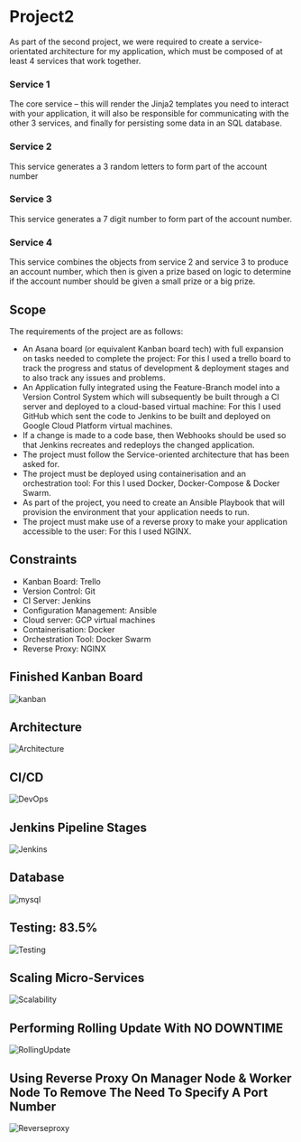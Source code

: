 # Project2

As part of the second project, we were required to create a service-orientated architecture for my application, which must be composed of at least 4 services that work together. 

### Service 1
The core service – this will render the Jinja2 templates you need to interact with your application, it will also be responsible for communicating with the other 3 services, and finally for persisting some data in an SQL database.

### Service 2 
This service generates a 3 random letters to form part of the account number

### Service 3
This service generates a 7 digit number to form part of the account number.

### Service 4
This service combines the objects from service 2 and service 3 to produce an account number, which then is given a prize based on logic to determine if the account number should be given a small prize or a big prize.

## Scope

The requirements of the project are as follows:

 - An Asana board (or equivalent Kanban board tech) with full expansion on tasks needed to complete the project: For this I used a trello board to track the progress and status of development & deployment stages and to also track any issues and problems.
 - An Application fully integrated using the Feature-Branch model into a Version Control System which will subsequently be built through a CI server and deployed to a cloud-based virtual machine: For this I used GitHub which sent the code to Jenkins to be built and deployed on Google Cloud Platform virtual machines.
 - If a change is made to a code base, then Webhooks should be used so that Jenkins recreates and redeploys the changed application.
 - The project must follow the Service-oriented architecture that has been asked for.
 - The project must be deployed using containerisation and an orchestration tool: For this I used Docker, Docker-Compose & Docker Swarm.
 - As part of the project, you need to create an Ansible Playbook that will provision the environment that your application needs to run.
 - The project must make use of a reverse proxy to make your application accessible to the user: For this I used NGINX.

## Constraints

 - Kanban Board: Trello
 - Version Control: Git
 - CI Server: Jenkins
 - Configuration Management: Ansible
 - Cloud server: GCP virtual machines
 - Containerisation: Docker
 - Orchestration Tool: Docker Swarm
 - Reverse Proxy: NGINX
 
 ## Finished Kanban Board
 ![kanban](https://github.com/mrbilalshafiq/Project2/blob/main/images/KANBAN.jpg)
 
 ## Architecture
 ![Architecture](https://github.com/mrbilalshafiq/Project2/blob/main/images/Architecture.jpeg)
 
 ## CI/CD
 ![DevOps](https://github.com/mrbilalshafiq/Project2/blob/main/images/DevOps%20Lifecycle.jpeg)
 
 ## Jenkins Pipeline Stages
 ![Jenkins](https://github.com/mrbilalshafiq/Project2/blob/main/images/JenkinsPipelineStages.jpg)
 
 ## Database
 ![mysql](https://github.com/mrbilalshafiq/Project2/blob/main/images/database-table.jpeg)
 
 ## Testing: 83.5%
 ![Testing](https://github.com/mrbilalshafiq/Project2/blob/main/images/Testing.jpg)
 
 ## Scaling Micro-Services
 ![Scalability](https://github.com/mrbilalshafiq/Project2/blob/main/images/scalability.jpg)
 
 ## Performing Rolling Update With NO DOWNTIME
 ![RollingUpdate](https://github.com/mrbilalshafiq/Project2/blob/main/images/rollingupdate.jpg)
 
 ## Using Reverse Proxy On Manager Node & Worker Node To Remove The Need To Specify A Port Number
 ![Reverseproxy](https://github.com/mrbilalshafiq/Project2/blob/main/images/reverseproxy.jpg)
